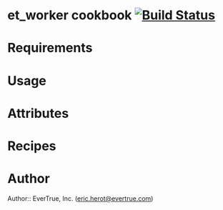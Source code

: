 # et_worker cookbook [![Build Status](https://travis-ci.org/evertrue/et_worker-cookbook.svg?branch=master)](https://travis-ci.org/evertrue/et_worker-cookbook)

# Requirements

# Usage

# Attributes

# Recipes

# Author

Author:: EverTrue, Inc. (<eric.herot@evertrue.com>)
